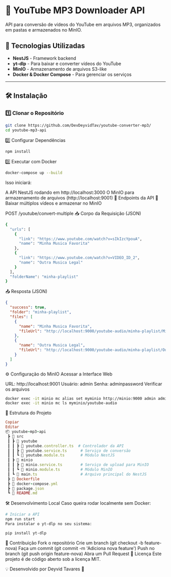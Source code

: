 # 🎵 YouTube MP3 Downloader API

API para conversão de vídeos do YouTube em arquivos MP3, organizados em pastas e armazenados no MinIO.

## 🚀 Tecnologias Utilizadas

- **NestJS** - Framework backend
- **yt-dlp** - Para baixar e converter vídeos do YouTube
- **MinIO** - Armazenamento de arquivos S3-like
- **Docker & Docker Compose** - Para gerenciar os serviços

---

## 🛠️ Instalação

### 1️⃣ **Clonar o Repositório**
```sh
git clone https://github.com/DevDeyvidTav/youtube-converter-mp3/
cd youtube-mp3-api
```
2️⃣ Configurar Dependências
```sh
npm install
```
3️⃣ Executar com Docker
```sh
docker-compose up --build
```
Isso iniciará:

A API NestJS rodando em http://localhost:3000
O MinIO para armazenamento de arquivos (http://localhost:9001)
📌 Endpoints da API
🔹 Baixar múltiplos vídeos e armazenar no MinIO

POST /youtube/convert-multiple
📥 Corpo da Requisição (JSON)

```sh
{
  "urls": [
    {
      "link": "https://www.youtube.com/watch?v=sIkIzcYpouA",
      "name": "Minha Musica Favorita"
    },
    {
      "link": "https://www.youtube.com/watch?v=VIDEO_ID_2",
      "name": "Outra Musica Legal"
    }
  ],
  "folderName": "minha-playlist"
}
```
📤 Resposta (JSON)
```json
{
  "success": true,
  "folder": "minha-playlist",
  "files": [
    {
      "name": "Minha Musica Favorita",
      "fileUrl": "http://localhost:9000/youtube-audio/minha-playlist/Minha_Musica_Favorita.mp3"
    },
    {
      "name": "Outra Musica Legal",
      "fileUrl": "http://localhost:9000/youtube-audio/minha-playlist/Outra_Musica_Legal.mp3"
    }
  ]
}
```
⚙️ Configuração do MinIO
Acessar a Interface Web

URL: http://localhost:9001
Usuário: admin
Senha: adminpassword
Verificar os arquivos
```sh
docker exec -it minio mc alias set myminio http://minio:9000 admin adminpassword
docker exec -it minio mc ls myminio/youtube-audio
```
🎯 Estrutura do Projeto
```ruby
Copiar
Editar
📦 youtube-mp3-api
 ┣ 📂 src
 ┃ ┣ 📂 youtube
 ┃ ┃ ┣ 📜 youtube.controller.ts  # Controlador da API
 ┃ ┃ ┣ 📜 youtube.service.ts      # Serviço de conversão
 ┃ ┃ ┗ 📜 youtube.module.ts       # Módulo NestJS
 ┃ ┣ 📂 minio
 ┃ ┃ ┣ 📜 minio.service.ts        # Serviço de upload para MinIO
 ┃ ┃ ┗ 📜 minio.module.ts         # Módulo MinIO
 ┃ ┗ 📜 main.ts                   # Arquivo principal do NestJS
 ┣ 📜 Dockerfile
 ┣ 📜 docker-compose.yml
 ┣ 📜 package.json
 ┗ 📜 README.md
```
🛠️ Desenvolvimento Local
Caso queira rodar localmente sem Docker:

```sh
# Iniciar a API
npm run start
Para instalar o yt-dlp no seu sistema:
```
```sh
pip install yt-dlp
```
📌 Contribuição
Fork o repositório
Crie um branch (git checkout -b feature-nova)
Faça um commit (git commit -m 'Adiciona nova feature')
Push no branch (git push origin feature-nova)
Abra um Pull Request
📝 Licença
Este projeto é de código aberto sob a licença MIT.

💡 Desenvolvido por Deyvid Tavares 🚀
